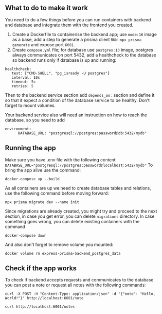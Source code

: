 ## What to do to make it work
You need to do a few things before you can run containers with backend and database and integrate them with the frontend you created.

1. Create a Dockerfile to containerise the backend app; use ```node:16``` image as a base, add a step to generate
a prisma client ```RUN npx prisma generate``` and expose port ```6001```.
2. Create ```compose.yml``` file; for database use ```postgres:13``` image, postgres always communicates on port 5432, add a healthcheck to the database so backend runs only if database is up and running:

```
healthcheck:
   test: ["CMD-SHELL", "pg_isready -U postgres"]
   interval: 10s
   timeout: 5s
   retries: 5
```

Then to the backend service section add ```depends_on:``` section and define it so that it expect a condition of the database service to be healthy.
Don't forget to mount volumes.

Your backend service also will need an instruction on how to reach the database, so you need to add

```
environment:
      DATABASE_URL: "postgresql://postgres:password@db:5432/mydb"
```

## Running the app
Make sure you have .env file with the following content ```DATABASE_URL="postgresql://postgres:password@localhost:5432/mydb"```
To bring the app alive use the command:

```docker-compose up --build```

As all containers are up we need to create database tables and relations, use the following command before moving forward:

```npx prisma migrate dev --name init```

Since migrations are already created, you might try and proceed to the next section, in case you get error, you can delete ```migrations``` directory.
In case something goes wrong, you can delete existing containers with the command

```docker-compose down```

And also don't forget to remove volume you mounted:

```docker volume rm express-prisma-backend_postgres_data```

## Check if the app works
To check if backend accepts requests and communicates to the database you can post a note or request all notes with the following commands:

```curl -X POST -H "Content-Type: application/json" -d '{"note": "Hello, World!"}' http://localhost:6001/note```

```curl http://localhost:6001/notes```
